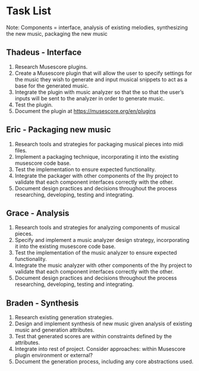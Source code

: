 # Task List

Note: Components = interface, analysis of existing melodies, synthesizing the new music, packaging the new music

## Thadeus - Interface
1. Research Musescore plugins.
2. Create a Musescore plugin that will allow the user to specify settings for the music they wish to generate and input musical snippets to act as a base for the generated music.
3. Integrate the plugin with music analyzer so that the so that the user’s inputs will be sent to the analyzer in order to generate music.
4. Test the plugin.
5. Document the plugin at https://musescore.org/en/plugins

## Eric - Packaging new music
1. Research tools and strategies for packaging musical pieces into midi files.
2. Implement a packaging technique, incorporating it into the existing musescore code base.
3. Test the implementation to ensure expected functionality.
4. Integrate the packager with other components of the Ihy project to validate that each component interfaces correctly with the other.
5. Document design practices and decisions throughout the process researching, developing, testing and integrating.

## Grace - Analysis
1. Research tools and strategies for analyzing components of musical pieces.
2. Specify and implement a music analyzer design strategy, incorporating it into the existing musescore code base.
3. Test the implementation of the music analyzer to ensure expected functionality.
4. Integrate the music analyzer with other components of the Ihy project to validate that each component interfaces correctly with the other.
5. Document design practices and decisions throughout the process researching, developing, testing and integrating.

## Braden - Synthesis
1. Research existing generation strategies.
2. Design and implement synthesis of new music given analysis of existing music and generation attributes.
3. Test that generated scores are within constraints defined by the attributes.
4. Integrate into rest of project. Consider approaches: within Musescore plugin environment or external?
5. Document the generation process, including any core abstractions used.
